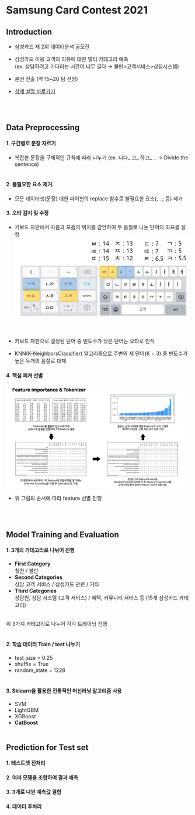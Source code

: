 # Samsung Card Contest 2021


## Introduction 

- 삼성카드 제 2회 데이터분석 공모전<br>

  

- 삼성카드 이용 고객의 리뷰에 대한 멀티 카테고리 예측<br>
  (ex. 상담하려고 기다리는 시간이 너무 길다 → 불만>고객서비스>상담시스템)<br>

  
  
- 본선 진출 (약 15~20 팀 선정)<br>

  
  
- [상세 설명 바로가기](https://github.com/hwRG/Samsung_Card_Contest_2021/blob/main/Track1_%EB%9E%8C%EC%A7%80%ED%8C%80_%EB%AA%A8%EB%8D%B8%EA%B8%B0%ED%9A%8D%EC%84%9C.pdf)

  <br><br>



## Data Preprocessing

#### 1. 구간별로 문장 자르기

- 복잡한 문장을 구체적인 규칙에 따라 나누기
  (ex. 니다_ 고_ 하고_  .. →  Divide the sentence)<br><br>

#### 2. 불필요한 요소 제거

- 모든 데이터셋(문장) 대한 파이썬의 replace 함수로 불필요한 요소(, . ; 등) 제거<br>

  

#### 3. 오타 감지 및 수정

- 키보드 자판에서 자음과 모음의 위치를 감안하여 두 음절로 나눈 단어의 좌표를 설정<br>![keyboard_weight](/assets/keyboard_weight.png)
  

  <br>

- 키보드 자판으로 설정된 단어 중 빈도수가 낮은 단어는 오타로 인식 <br>

- KNN(K-NeighborsClassifier) 알고리즘으로 주변의 세 단어(K = 3) 중 빈도수가 높은 두개의 음절로 대체<br>

  

#### 4. 핵심 피쳐 선별<br>

![feature_importance](/assets/feature_importance.png)<br>

- 위 그림의 순서에 따라 feature 선별 진행<br>

<br><br>

## Model Training and Evaluation

#### 1. 3개의 카테고리로 나뉘어 진행<br>

- **First Category**<br>
  칭찬 / 불만<br>
- **Second Categories**<br>
  상담 고객 서비스 / 삼성카드 관련 / 기타<br>
- **Third Categories**<br>
  상담원, 상담 시스템 (고객 서비스) / 혜택, 커뮤니티 서비스 등 (15개 삼성카드 카테고리)<br><br>

위 3가지 카테고리로 나누어 각각 트레이닝 진행<br><br>

#### 2. 학습 데이터 Train / test 나누기<br>

- test_size = 0.25<br>
- shuffle = True<br>
- random_state = 1228<br><br>

#### 3. Sklearn을 활용한 전통적인 머신러닝 알고리즘 사용<br>

- SVM<br>
- LightGBM<br>
- XGBoost<br>
- **CatBoost**<br><br>



## Prediction for Test set<br>

#### 1. 테스트셋 전처리<br>

#### 2. 여러 모델을 조합하여 결과 예측<br>

#### 3. 3개로 나뉜 예측값 결합<br>

#### 4. 데이터 후처리 <br><br>

